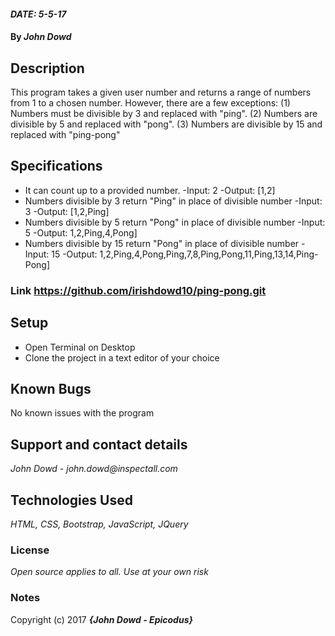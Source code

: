 #### _DATE: 5-5-17_

#### By _**John Dowd**_

## Description

This program takes a given user number and returns a range of numbers from 1 to a chosen number.  However, there are a few exceptions: (1) Numbers must be divisible by 3 and replaced with "ping". (2) Numbers are divisible by 5 and replaced with "pong". (3) Numbers are divisible by 15 and replaced with "ping-pong"


## Specifications

* It can count up to a provided number.
  -Input: 2
  -Output: [1,2]
* Numbers divisible by 3 return "Ping" in place of divisible number
  -Input: 3
  -Output: [1,2,Ping]
* Numbers divisible by 5 return "Pong" in place of divisible number
  -Input: 5
  -Output: 1,2,Ping,4,Pong]
* Numbers divisible by 15 return "Pong" in place of divisible number
  -Input: 15
  -Output: 1,2,Ping,4,Pong,Ping,7,8,Ping,Pong,11,Ping,13,14,Ping-Pong]    

### Link https://github.com/irishdowd10/ping-pong.git


## Setup

* Open Terminal on Desktop
* Clone the project in a text editor of your choice

## Known Bugs
No known issues with the program

## Support and contact details

_John Dowd - john.dowd@inspectall.com_

## Technologies Used

_HTML, CSS, Bootstrap, JavaScript, JQuery_

### License

*Open source applies to all. Use at your own risk*

### Notes

Copyright (c) 2017 **_{John Dowd - Epicodus}_**
